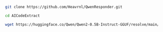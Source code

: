 ```bash
git clone https://github.com/Heavrnl/QwenResponder.git
```

```bash
cd AICodeExtract
```

```bash
wget https://huggingface.co/Qwen/Qwen2-0.5B-Instruct-GGUF/resolve/main/qwen2-0_5b-instruct-q4_0.gguf
```
